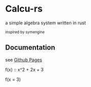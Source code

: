 # Calcu-rs

a simple algebra system written in rust

<sup> inspired by symengine </sup>

## Documentation
see [Github Pages](https://dlamei.github.io/Calcu-rs/calcu_rs/index.html)


f(x) :: x^2 + 2x + 3


f(x = 3)
